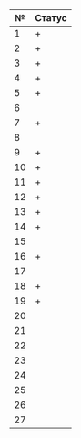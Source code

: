 | № | Статус |
| ------ | ------ |
| 1 | + |
| 2 | + |
| 3 | + |
| 4 | + |
| 5 | + |
| 6 |  |
| 7 | + |
| 8 |  |
| 9 | + |
| 10 | + |
| 11 | + |
| 12 | + |
| 13 | + |
| 14 | + |
| 15 |  |
| 16 | + |
| 17 |  |
| 18 | + |
| 19 | + |
| 20 |  |
| 21 |  |
| 22 |  |
| 23 |  |
| 24 |  |
| 25 |  |
| 26 |  |
| 27 |  |
